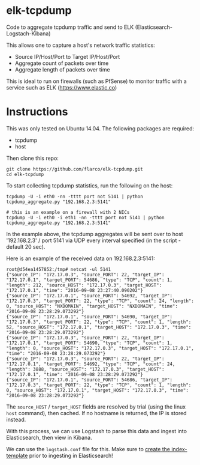 # elk-tcpdump
Code to aggregate tcpdump traffic and send to ELK (Elasticsearch-Logstach-Kibana)

This allows one to capture a host's network traffic statistics:
  - Source IP/Host/Port to Target IP/Host/Port
  - Aggregate count of packets over time
  - Aggregate length of packets over time

This is ideal to run on firewalls (such as PfSense) to monitor traffic with a service such as ELK (<https://www.elastic.co>)

# Instructions

This was only tested on Ubuntu 14.04. The following packages are required:
- tcpdump
- host

Then clone this repo:
```
git clone https://github.com/flarco/elk-tcpdump.git
cd elk-tcpdump
```

To start collecting tcpdump statistics, run the following on the host:
```shell
tcpdump -U -i eth0 -nn -tttt port not 5141 | python tcpdump_aggregate.py "192.168.2.3:5141"

# this is an example on a firewall with 2 NICs
tcpdump -U -i eth0 -i eth1 -nn -tttt port not 5141 | python tcpdump_aggregate.py "192.168.2.3:5141"
 ```

In the example above, the tcpdump aggregates will be sent over to host '192.168.2.3' / port 5141 via UDP every interval specified (in the script - default 20 sec).

Here is an example of the received data on 192.168.2.3:5141:
```shell
root@d54ea1457852:/tmp# netcat -ul 5141
{"source_IP": "172.17.0.3", "source_PORT": 22, "target_IP": "172.17.0.1", "target_PORT": 54686, "type": "TCP", "count": 1, "length": 212, "source_HOST": "172.17.0.3", "target_HOST": "172.17.0.1", "time": "2016-09-08 23:27:40.090202"}
{"source_IP": "172.17.0.1", "source_PORT": 54692, "target_IP": "172.17.0.3", "target_PORT": 22, "type": "TCP", "count": 24, "length": 0, "source_HOST": "NXDOMAIN", "target_HOST": "NXDOMAIN", "time": "2016-09-08 23:28:29.073292"}
{"source_IP": "172.17.0.1", "source_PORT": 54690, "target_IP": "172.17.0.3", "target_PORT": 22, "type": "TCP", "count": 1, "length": 52, "source_HOST": "172.17.0.1", "target_HOST": "172.17.0.3", "time": "2016-09-08 23:28:29.073292"}
{"source_IP": "172.17.0.3", "source_PORT": 22, "target_IP": "172.17.0.1", "target_PORT": 54690, "type": "TCP", "count": 1, "length": 0, "source_HOST": "172.17.0.3", "target_HOST": "172.17.0.1", "time": "2016-09-08 23:28:29.073292"}
{"source_IP": "172.17.0.3", "source_PORT": 22, "target_IP": "172.17.0.1", "target_PORT": 54692, "type": "TCP", "count": 24, "length": 3888, "source_HOST": "172.17.0.3", "target_HOST": "172.17.0.1", "time": "2016-09-08 23:28:29.073292"}
{"source_IP": "172.17.0.1", "source_PORT": 54686, "target_IP": "172.17.0.3", "target_PORT": 22, "type": "TCP", "count": 1, "length": 0, "source_HOST": "172.17.0.1", "target_HOST": "172.17.0.3", "time": "2016-09-08 23:28:29.073292"}
```

The `source_HOST` / `target_HOST` fields are resolved by trial (using the linux `host` command), then cached. If no hostname is returned, the IP is stored instead.

With this process, we can use Logstash to parse this data and ingest into Elasticsearch, then view in Kibana.

We can use the `logstash.conf` file for this. Make sure to [create the index-template](https://www.elastic.co/guide/en/elasticsearch/reference/current/indices-templates.html) prior to ingesting in Elasticsearch!
